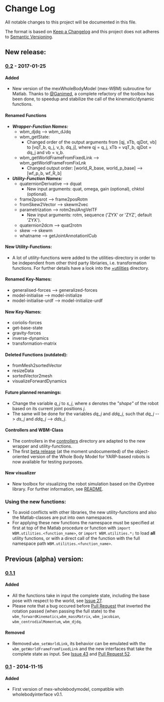 # Change Log
All notable changes to this project will be documented in this file.

The format is based on [Keep a Changelog](http://keepachangelog.com/) 
and this project does not adheres to [Semantic Versioning](http://semver.org/).

## New release: 
### [0.2](https://github.com/robotology/mex-wholebodymodel/compare/recovery...master) - 2017-01-25

#### Added
- New version of the mexWholeBodyModel (mex-WBM) subroutine for Matlab. Thanks to [@Ganimed](https://github.com/Ganimed), a 
  complete refactory of the toolbox has been done, to speedup and stabilize the call of the kinematic/dynamic functions.

#### Renamed Functions
- **_Wrapper-Function Names:_**
  - wbm_djdq --> wbm_dJdq
  - wbm_getState:
    - Changed order of the output arguments from [qj, xTb, qjDot, vb] to [vqT_b, q_j, v_b, dq_j], where
      qj = q_j, xTb = vqT_b, qjDot = dq_j and vb = v_b.
  - wbm_getWorldFrameFromFixedLink -->	wbm_getWorldFrameFromFixLnk
    - Changed output order:  [world_R_base, world_p_base] --> [wf_p_b, wf_R_b]
- **_Utility-Function Names:_**
  - quaternionDerivative --> dquat
    - New input arguments: quat, omega, gain (optional), chktol (optional).
  - frame2posrot --> frame2posRotm
  - fromSkew2Vector --> skewm2vec
  - parametrization --> rotm2eulAngVelTF
    - New input arguments: rotm, sequence ('ZYX' or 'ZYZ', default 'ZYX'). 
  - quaternion2dcm --> quat2rotm
  - skew --> skewm
  - whatname --> getJointAnnotationICub

#### New Utility-Functions:
- A lot of utility-functions were added to the utilities-directory in order to be independent from other
  third party libriaries, i.e. transformation functions. For further details have a look into the [+utilities](/mex-wholebodymodel/matlab/utilities/+WBM/+utilities/) directory.
  
#### Renamed Key-Names:
- generalised-forces --> generalized-forces
- model-initialise --> model-initialize
- model-initialise-urdf --> model-initialize-urdf
  
#### New Key-Names:
- coriolis-forces
- get-base-state
- gravity-forces
- inverse-dynamics
- transformation-matrix

#### Deleted Functions (outdated):
- fromMesh2sortedVector
- resizeData
- sortedVector2mesh
- visualizeForwardDynamics

#### Future planned renamings:
- Change the variable _q_j_ to _s_j_, where _s_ denotes the _"shape"_ of the robot based on its current
  joint positions _j_.
- The same will be done for the variables _dq_j_ and _ddq_j_, such that _dq_j_ --> _ds_j_ and _ddq_j_ --> _dds_j_.

#### Controllers and WBM-Class
- The controllers in the [controllers](/controllers) directory are adapted to the new wrapper and utility-functions.
- The first [beta release](/mex-wholebodymodel/matlab/wrappers/+WBM) (at the moment undocumented) of the object-oriented version of the Whole Body Model for YARP-based robots is now available for testing purposes.

#### New visualizer
- New toolbox for visualizing the robot simulation based on the iDyntree library. For further information, see [README](https://github.com/robotology/mex-wholebodymodel/blob/master/README.md).

### Using the new functions:
- To avoid conflicts with other libraries, the new utility-functions and also the Matlab-classes are put into own namespaces.
- For applying these new functions the namespace must be specified at first at top of the Matlab procedure or function with
  `import WBM.utilities.<function_name>`, or `import WBM.utilities.*;` to load **all** utility functions, or with
  a direct call of the function with the full namespace path `WBM.utilities.<function_name>`.

## Previous (alpha) version:
### [0.1.1]
[0.1.1]: https://github.com/robotology/mex-wholebodymodel/compare/v0.1...HEAD
#### Added
- All the functions take in input the complete state, including the base pose with respect to the world, 
  see [Issue 27](https://github.com/robotology/mex-wholebodymodel/issues/27).
- Please note that a bug occured before [Pull Request](https://github.com/robotology/mex-wholebodymodel/pull/57) that inverted
  the rotation passed (when passing the full state) to the `wbm_forwardKinematics`,`wbm_massMatrix`, `wbm_jacobian`, `wbm_centrodialMomentum`, `wbm_djdq`. 

#### Removed
- Removed `wbm_setWorldLink`, its behavior can be emulated with the `wbm_getWorldFrameFromFixedLink` and the new interfaces that take the complete
  state as input. 
  See [Issue 43](https://github.com/robotology/mex-wholebodymodel/issues/43) and [Pull Request 52](https://github.com/robotology/mex-wholebodymodel/pull/52).

### [0.1] - 2014-11-15
[0.1]: https://github.com/robotology/mex-wholebodymodel/compare/9fe87c...v0.1
#### Added
- First version of mex-wholebodymodel, compatible with wholebodyinterface v0.1. 

